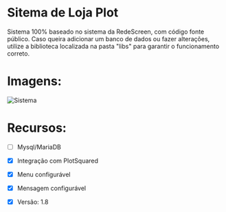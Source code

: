 # Sitema de Loja Plot

Sistema 100% baseado no sistema da RedeScreen, com código fonte público.
Caso queira adicionar um banco de dados ou fazer alterações, utilize a biblioteca
localizada na pasta "libs" para garantir o funcionamento correto.

# Imagens:

![Sistema](https://i.imgur.com/PPJZEUb.png)



# Recursos:

 - [ ] Mysql/MariaDB
 
- [x] Integração com PlotSquared 
 
- [x] Menu configurável 
 
- [x] Mensagem configurável  

- [x] Versão: 1.8 
 


 
